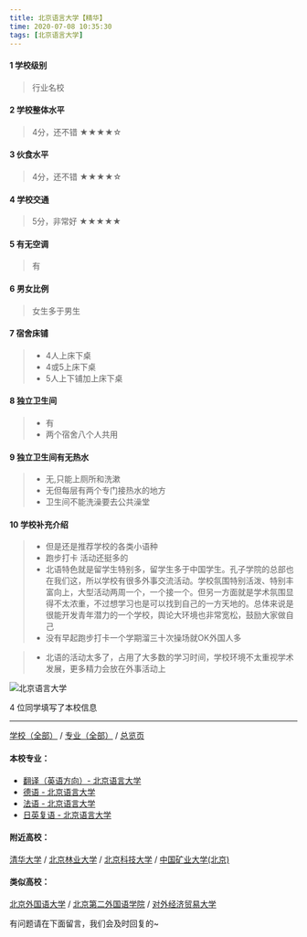 ```yaml
---
title: 北京语言大学【精华】
time: 2020-07-08 10:35:30
tags: [北京语言大学]
---
```

#### 1 学校级别
> 行业名校


#### 2 学校整体水平
> 4分，还不错
★★★★☆


#### 3 伙食水平
>  4分，还不错
★★★★☆



#### 4 学校交通
> 5分，非常好
★★★★★


#### 5 有无空调
> 有


#### 6 男女比例
> 女生多于男生

#### 7 宿舍床铺
> - 4人上床下桌
> - 4或5上床下桌
> - 5人上下铺加上床下桌
 

#### 8 独立卫生间
> - 有
> - 两个宿舍八个人共用

#### 9 独立卫生间有无热水
> - 无,只能上厕所和洗漱
> - 无但每层有两个专门接热水的地方
> - 卫生间不能洗澡要去公共澡堂


#### 10 学校补充介绍
> - 但是还是推荐学校的各类小语种
  
> - 跑步打卡 活动还挺多的
  
> - 北语特色就是留学生特别多，留学生多于中国学生。孔子学院的总部也在我们这，所以学校有很多外事交流活动。学校氛围特别活泼、特别丰富向上，大型活动两周一个，一个接一个。但另一方面就是学术氛围显得不太浓重，不过想学习也是可以找到自己的一方天地的。总体来说是很能开发青年潜力的一个学校，舆论大环境也非常宽松，鼓励大家做自己
  
> - 没有早起跑步打卡一个学期溜三十次操场就OK外国人多

> - 北语的活动太多了，占用了大多数的学习时间，学校环境不太重视学术发展，更多精力会放在外事活动上



![北京语言大学](http://upload-images.jianshu.io/upload_images/6510336-9c41a24f9f7d1b77.jpg?imageMogr2/auto-orient/strip%7CimageView2/2/w/1240)

4 位同学填写了本校信息
***
[学校（全部）](https://univgo.github.io/2020/07/08/3efa6bcca419) / [专业（全部）](https://univgo.github.io/2020/07/08/2d4c6d3552c2) / [总览页](https://univgo.github.io/2020/07/08/445daeb4fa00)
#### 本校专业：
- [翻译（英语方向）- 北京语言大学](https://univgo.github.io/2020/07/08/dc7bfdf40376)
- [德语 - 北京语言大学](https://univgo.github.io/2020/07/08/64a1801b0d5a)
- [法语 - 北京语言大学](https://univgo.github.io/2020/07/08/1ca0158bb953)
- [日英复语 - 北京语言大学](https://univgo.github.io/2020/07/08/eb631d6c97eb)

#### 附近高校：
[清华大学](https://univgo.github.io/2020/07/08/e4d7f0ba92e5) / [北京林业大学](https://univgo.github.io/2020/07/08/a9aeedf6ac32) / [北京科技大学](https://univgo.github.io/2020/07/08/7a6970aa8796) / [中国矿业大学(北京)](https://univgo.github.io/2020/07/08/c6527bfdf75a)
#### 类似高校：
[北京外国语大学](https://univgo.github.io/2020/07/08/0bf7f459db46) / [北京第二外国语学院](https://univgo.github.io/2020/07/08/3b7af86ea997) / [对外经济贸易大学](https://univgo.github.io/2020/07/08/388ba3d75aa0)


有问题请在下面留言，我们会及时回复的~
